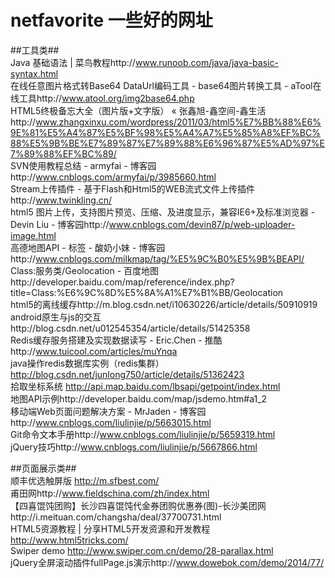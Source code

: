 # netfavorite 一些好的网址

##工具类##<br/>
Java 基础语法 | 菜鸟教程http://www.runoob.com/java/java-basic-syntax.html <br/>
在线任意图片格式转Base64 DataUrl编码工具 - base64图片转换工具 - aTool在线工具http://www.atool.org/img2base64.php<br/>
HTML5终极备忘大全（图片版+文字版） « 张鑫旭-鑫空间-鑫生活http://www.zhangxinxu.com/wordpress/2011/03/html5%E7%BB%88%E6%9E%81%E5%A4%87%E5%BF%98%E5%A4%A7%E5%85%A8%EF%BC%88%E5%9B%BE%E7%89%87%E7%89%88%E6%96%87%E5%AD%97%E7%89%88%EF%BC%89/<br/>
SVN使用教程总结 - armyfai - 博客园http://www.cnblogs.com/armyfai/p/3985660.html<br/>
Stream上传插件 - 基于Flash和Html5的WEB流式文件上传插件http://www.twinkling.cn/ <br/>
html5 图片上传，支持图片预览、压缩、及进度显示，兼容IE6+及标准浏览器 - Devin Liu - 博客园http://www.cnblogs.com/devin87/p/web-uploader-image.html<br/>
高德地图API - 标签 - 酸奶小妹 - 博客园http://www.cnblogs.com/milkmap/tag/%E5%9C%B0%E5%9B%BEAPI/<br/>
Class:服务类/Geolocation - 百度地图http://developer.baidu.com/map/reference/index.php?title=Class:%E6%9C%8D%E5%8A%A1%E7%B1%BB/Geolocation<br/>
html5的离线缓存http://m.blog.csdn.net/i10630226/article/details/50910919<br/>
android原生与js的交互http://blog.csdn.net/u012545354/article/details/51425358<br/>
Redis缓存服务搭建及实现数据读写 - Eric.Chen - 推酷http://www.tuicool.com/articles/muYnqa<br/>
java操作redis数据库实例（redis集群）http://blog.csdn.net/junlong750/article/details/51362423<br/>
拾取坐标系统 http://api.map.baidu.com/lbsapi/getpoint/index.html <br/>
地图API示例http://developer.baidu.com/map/jsdemo.htm#a1_2 <br/>
移动端Web页面问题解决方案 - MrJaden - 博客园http://www.cnblogs.com/liulinjie/p/5663015.html <br/>
Git命令文本手册http://www.cnblogs.com/liulinjie/p/5659319.html<br/>
jQuery技巧http://www.cnblogs.com/liulinjie/p/5667866.html<br/>




##页面展示类##<br/>
顺丰优选触屏版 http://m.sfbest.com/<br/>
甫田网http://www.fieldschina.com/zh/index.html<br/>
【四喜馄饨团购】长沙四喜馄饨代金券团购优惠券(图)-长沙美团网http://i.meituan.com/changsha/deal/37700731.html<br/>
HTML5资源教程 | 分享HTML5开发资源和开发教程 http://www.html5tricks.com/<br/>
Swiper demo  http://www.swiper.com.cn/demo/28-parallax.html<br/>
jQuery全屏滚动插件fullPage.js演示http://www.dowebok.com/demo/2014/77/<br/>
